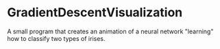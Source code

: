 # GradientDescentVisualization
A small program that creates an animation of a neural network "learning" how to classify two types of irises.
